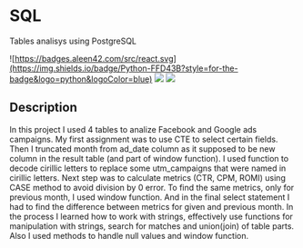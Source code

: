 # SQL
Tables analisys using PostgreSQL

![https://badges.aleen42.com/src/react.svg](https://img.shields.io/badge/Python-FFD43B?style=for-the-badge&logo=python&logoColor=blue)
![](https://img.shields.io/badge/PostgreSQL-316192?style=for-the-badge&logo=postgresql&logoColor=white)
![](https://img.shields.io/badge/dbeaver-382923?style=for-the-badge&logo=dbeaver&logoColor=white)

## Description
In this project I used 4 tables to analize Facebook and Google ads campaigns. My first assignment was to use CTE to select certain fields. 
Then I truncated month from ad_date column as it supposed to be new column in the result table (and part of window function). 
I used function to decode cirillic letters to replace some utm_campaigns that were named in cirillic letters.
Next step was to calculate metrics (CTR, CPM, ROMI) using CASE method to avoid division by 0 error.
To find the same metrics, only for previous month, I used window function. And in the final select statement I had to find the difference between metrics for given and previous month.
In the process I learned how to work with strings, effectively use functions for manipulation with strings, search for matches and union(join) of table parts. Also I used methods to handle null values and window function.
